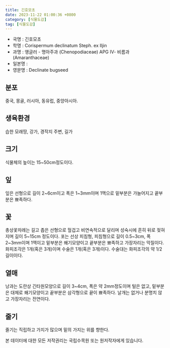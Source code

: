 ```yaml
---
title: 긴호모초
date: 2023-11-22 01:00:36 +0800
category: [식물도감]
tag: [식물도감]
---
```




- 국명 : 긴호모초
- 학명 : Corispermum declinatum Steph. ex Iljin
- 과명 : 앵글러 - 명아주과 (Chenopodiaceae) APG Ⅳ- 비름과 (Amaranthaceae)
- 일본명 : 
- 영문명 : Declinate bugseed


## 분포
중국, 몽골, 러시아, 동유럽, 중앙아시아.
## 생육환경
습한 모래땅, 강가, 경작지 주변, 길가
## 크기
식물체의 높이는 15~50cm정도이다.
## 잎
잎은 선형으로 길이  2~6cm이고 폭은 1~3mm이며 1맥으로 밑부분은 가늘어지고 끝부분은 뾰족하다.
## 꽃
총상꽃차례는 길고 좁은 선형으로 헐겁고 비연속적으로 달리며 성숙시에 흔히 뒤로 젖혀지며 길이 5~15cm 정도이다. 포는 선상 피침형, 피침형으로 길이 0.5~3cm, 폭2~3mm이며 1맥이고 밑부분은 쐐기모양이고 끝부분은 뾰족하고 가장자리는 막질이다. 화피조각은 1개(혹은 3개)이며 수술은 1개(혹은 3개)이다. 수술대는 화피조각의 약 1/2 길이이다.
## 열매
낭과는 도란상 긴타원모양으로 길이 3~4cm, 폭은 약 2mm정도이며 털은 없고, 밑부분은 대체로 쐐기모양이고 끝부분은 삼각형으로 끝이 뾰족하다. 날개는 없거나 분명치 않고  가장자리는 전연이다.
## 줄기
줄기는 직립하고 가지가 많으며 밑의 가지는 위를 향한다.






본 데이터에 대한 모든 저작권리는 국립수목원 또는 원저작자에게 있습니다.
